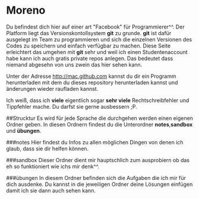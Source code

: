 Moreno
======
Du befindest dich hier auf einer art "Facebook" für Programmierer^^. Der Platform liegt das Versionskontollsystem **git** zu grunde. **git** ist dafür ausgelegt im Team zu programmieren und sich die einzelnen Versionen des Codes zu speichern und einfach verfügbar zu machen. Diese Seite erleichtert das umgehen mit **git** sehr und weil ich einen Studentenaccount habe kann ich auch gratis private repos anlegen. Das bedeutet dass niemand abgesehn von uns zwein das hier sehen kann.

Unter der Adresse http://mac.github.com kannst du dir ein Programm herunterladen mit dem du dieses repository herunterladen kannst und änderungen wieder raufladen kannst.

Ich weiß, dass ich **viele** eigentlich sogar **sehr viele** Rechtschreibfehler und Tippfehler mache. Du darfst sie gerne ausbessern ;P.

##Strucktur
Es wird für jede Sprache die durchgehen werden einen eigenen Ordner geben. In diesen Ordnern findest du die Unterordner **notes**,**sandbox** und **übungen**.

###notes
Hier findest du Infos zu allen möglichen Dingen von denen ich glaub, dass sie dir helfen können.

###sandbox
Dieser Ordner dient mir hauptschlich zum ausprobiern ob das eh so funktioniert wie ichs mir denk^^.

###übungen
In diesem Ordner befinden sich die Aufgaben die ich mir für dich ausdenke.
Du kannst in die jeweiligen Ordner deine Lösungen einfügen damit ich sie dann auch sehen kann.
